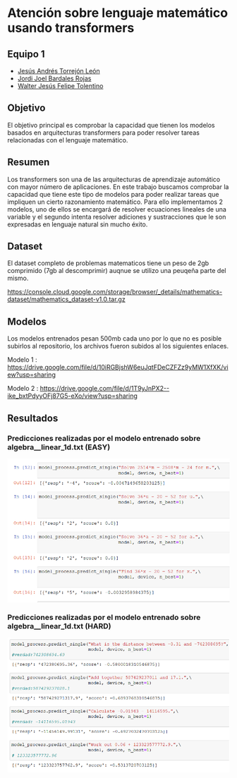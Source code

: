 # Atención sobre lenguaje matemático usando transformers


## Equipo 1
   - [Jesús Andrés Torrejón León](https://github.com/JesusATL)
   - [Jordi Joel Bardales Rojas](https://github.com/jbardalesr)
   - [Walter Jesús Felipe Tolentino](https://github.com/felipeturing)


## Objetivo
El objetivo principal es comprobar la capacidad que tienen los modelos basados en arquitecturas transformers para poder resolver tareas relacionadas con el lenguaje matemático.

## Resumen

Los transformers son una de las arquitecturas de aprendizaje automático con mayor número de aplicaciones. En este trabajo buscamos comprobar la capacidad que tiene este tipo de modelos para poder realizar tareas que impliquen un cierto razonamiento matemático. Para ello implementamos 2 modelos, uno de ellos se encargará de resolver ecuaciones lineales de una variable y el segundo intenta resolver adiciones y sustracciones que le son expresadas en lenguaje natural sin mucho éxito.

## Dataset
El dataset completo de problemas matematicos tiene un peso de 2gb comprimido (7gb al descomprimir) auqnue se utilizo una peuqeña parte del mismo.

https://console.cloud.google.com/storage/browser/_details/mathematics-dataset/mathematics_dataset-v1.0.tar.gz

## Modelos
Los modelos entrenados pesan 500mb cada uno por lo que no es posible subirlos al repositorio, los archivos fueron subidos al los siguientes enlaces.

Modelo 1 : https://drive.google.com/file/d/10iRGBjshW6euJqtFDeCZFZz9yMW1XfXK/view?usp=sharing

Modelo 2 : https://drive.google.com/file/d/1T9yJnPX2--ike_bxtPdyyOFj87G5-eXo/view?usp=sharing

## Resultados
### Predicciones realizadas por el modelo entrenado sobre algebra__linear_1d.txt (EASY)
<img src="imagenes/resultados_m1.png" align="center" />

### Predicciones realizadas por el modelo entrenado sobre algebra__linear_1d.txt (HARD)
<img src="imagenes/resultados_m2.png" align="center" />
